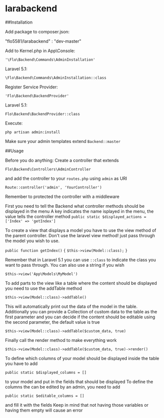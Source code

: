 # larabackend

##Installation

Add package to composer.json:

"flo5581/larabackend" : "dev-master"

Add to Kernel.php in App\Console:

`'\Flo\Backend\Commands\AdminInstallation'`

Laravel 5.1:

`\Flo\Backend\Commands\AdminInstallation::class`

Register Service Provider:

`'Flo\Backend\BackendProvider'`

Laravel 5.1:

`Flo\Backend\BackendProvider::class`

Execute:

`php artisan admin:install`

Make sure your admin templates extend `Backend::master`

##Usage

Before you do anything:
Create a controller that extends

`Flo\Backend\Controllers\AdminController`

and add the controller to your `routes.php` using `admin` as URI

`Route::controller('admin', 'YourController')`

Remember to protected the controller with a middleware

First you need to tell the Backend what controller methods should be displayed in the menu
A key indicates the name isplayed in the menu, the value tells the controller method
`public static $displayed_actions = ['Index' => 'getIndex']`

To create a view that displays a model you have to use the view method
of the parent controller. Don't use the laravel view method!
just pass through the model you wish to use.

`public function getIndex()`
`{`
	`$this->view(Model::class);`
`}`

Remember that in Laravel 5.1 you can use `::class` to indicate the class you want
to pass through. You can also use a string if you wish

`$this->view('App\Models\MyModel')`

To add parts to the view like a table where the content should be displayed
you need to use the addTable method

`$this->view(Model::class)->addTable()`

This will automatically print out the data of the model in the table.
Additionally you can provide a Collection of custom data to the table as the
first parameter and you can decide if the content should be editable using 
the second parameter, the default value is true

`$this->view(Model::class)->addTable($custom_data, true)`

Finally call the render method to make everything work

`$this->view(Model::class)->addTable($custom_data, true)->render()`

To define which columns of your model should be displayed inside the table
you have to add

`public static $displayed_columns = []`

to your model and put in the fields that should be displayed
To define the columns the can be edited by an admin, you need to add

`public static $editable_columns = []`

and fill it with the fields
Keep in mind that not having those variables or having them empty will cause an error